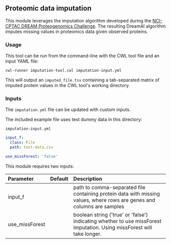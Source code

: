 ## Proteomic data imputation
This module leverages the imputation algorithm developed during the [NCI-CPTAC DREAM Proteogenomics Challenge](https://github.com/WangLab-MSSM/DreamAI). The resulting DreamAI algorithm imputes missing values in proteomics data given observed proteins.  

### Usage

This tool can be run from the command-line with the CWL tool file and an input YAML file:

``` shell
cwl-runner imputation-tool.cwl imputation-input.yml 
```

This will output an `imputed_file.tsv` containing a tab-separated matrix of imputed protein values in the CWL tool's working directory.

### Inputs

The `imputation.yml` file can be updated with custom inputs. 

The included example file uses test dummy data in this directory:

`imputation-input.yml`
```yaml
input_f:
  class: File
  path: test-data.csv

use_missForest: 'false'
```

This module requires two inputs:

| Parameter                 | Default       | Description   |	
| :------------------------ |:-------------:| :-------------|
| input_f	       |	           |path to comma-separated file containing protein data with missing values, where rows are genes and columns are samples
| use_missForest         |            |boolean string ('true' or 'false') indicating whether to use missForest imputation. Using missForest will take longer.